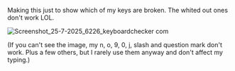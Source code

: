 Making this just to show which of my keys are broken. The whited out ones don't work LOL.

![Screenshot_25-7-2025_6226_keyboardchecker com](https://github.com/user-attachments/assets/81e851a3-d0e8-4841-8e72-26d32a0a949c)

(If you can't see the image, my n, o, 9, 0, j, slash and question mark don't work. Plus a few others, but I rarely use them anyway and don't affect my typing.)
